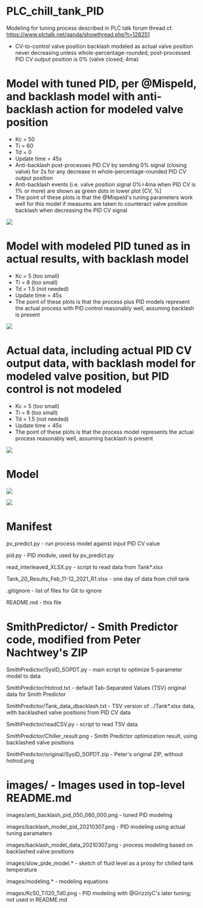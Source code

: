 # PLC_chill_tank_PID
Modeling for tuning process described in PLC talk forum thread cf. https://www.plctalk.net/qanda/showthread.php?t=128251

* CV-to-control valve position backlash modeled as actual valve position never decreasing unless whole-percentage-rounded, post-processed PID CV output position is 0% (valve closed; 4ma)

Model with tuned PID, per @Mispeld, and backlash model with anti-backlash action for modeled valve position
====
* Kc = 50
* Ti = 60
* Td = 0
* Update time = 45s
* Anti-backlash post-processes PID CV by sending 0% signal (closing valve) for 2s for any decrease in whole-percentage-rounded PID CV output position
* Anti-backlash events (i.e. valve position signal 0%=4ma when PID CV is 1% or more) are shown as green dots in lower plot [CV, %]
* The point of these plots is that the @Mispeld's tuning parameters work well for this model if measures are taken to counteract valve position backlash when decreasing the PID CV signal

![](https://github.com/drbitboy/PLC_chill_tank_PID/raw/master/images/anti_backlash_pid_050_060_000.png)

Model with modeled PID tuned as in actual results, with backlash model
====
* Kc = 5 (too small)
* Ti = 8 (too small)
* Td = 1.5 (not needed)
* Update time = 45s
* The point of these plots is that the process plus PID models represent the actual process with PID control reasonably well, assuming backlash is present

![](https://github.com/drbitboy/PLC_chill_tank_PID/raw/master/images/backlash_model_pid_20210307.png)

Actual data, including actual PID CV output data, with backlash model for modeled valve position, but PID control is not modeled
====
* Kc = 5 (too small)
* Ti = 8 (too small)
* Td = 1.5 (not needed)
* Update time = 45s
* The point of these plots is that the process model represents the actual process reasonably well, assuming backlash is present

![](https://github.com/drbitboy/PLC_chill_tank_PID/raw/master/images/backlash_model_data_20210307.png)

Model
====

![](https://github.com/drbitboy/PLC_chill_tank_PID/raw/master/images/slow_pide_model.png)

![](https://github.com/drbitboy/PLC_chill_tank_PID/raw/master/images/modeling.png)

Manifest
====

pv_predict.py - run process model against input PID CV value

pid.py - PID module, used by pv_predict.py

read_interleaved_XLSX.py - script to read data from Tank*.xlsx

Tank_20_Results_Feb_11-12_2021_R1.xlsx - one day of data from chill tank

.gitignore - list of files for Git to ignore

README.md - this file

SmithPredictor/ - Smith Predictor code, modified from Peter Nachtwey's ZIP
====

SmithPredictor/SysID_SOPDT.py - main script to optimize 5-parameter model to data

SmithPredictor/Hotrod.txt - default Tab-Separated Values (TSV) original data for Smith Predictor

SmithPredictor/Tank_data_dbacklash.txt - TSV version of ../Tank*.xlsx data, with backlashed valve positions from PID CV data

SmithPredictor/readCSV.py - script to read TSV data

SmithPredictor/Chiller_result.png - Smith Predictor optimization result, using backlashed valve positions

SmithPredictor/original/SysID_SOPDT.zip - Peter's original ZIP, without hotrod.png

images/ - Images used in top-level README.md
====

images/anti_backlash_pid_050_060_000.png - tuned PID modeling

images/backlash_model_pid_20210307.png - PID modeling using actual tuning paramaters

images/backlash_model_data_20210307.png - process modeling based on backlashed valve positions

images/slow_pide_model.* - sketch of fluid level as a proxy for chilled tank temperature

images/modeling.* - modeling equations

images/Kc50_Ti120_Td0.png - PID modeling with @GrizzlyC's later tuning; not used in README.md
